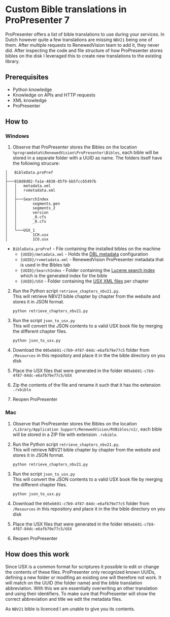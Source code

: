 # Custom Bible translations in ProPresenter 7

ProPresenter offers a list of bible translations to use during your services. In Dutch however quite a few translations are missing `NBV21` being one of them. After multiple requests to RenewedVision team to add it, they never did. After inspecting the code and file structure of how ProPresenter stores bibles on the disk I leveraged this to create new translations to the existing library.

## Prerequisites
- Python knowledge
- Knowledge on APIs and HTTP requests
- XML knowledge
- ProPresenter

## How to

### Windows

1. Observe that ProPresenter stores the Bibles on the location `%programdata%\RenewedVision\ProPresenter\Bibles`, each bible will be stored in a separate folder with a UUID as name. The folders itself have the following strucure:
```
│   BibleData.proPref
│
├───818d0d02-fa1e-4038-85f9-bb5fcc65497b
│   │   metadata.xml
│   │   rvmetadata.xml
│   │
│   ├───SearchIndex
│   │       segments.gen
│   │       segments_2
│   │       version
│   │       _0.cfs
│   │       _0.cfx
│   │
│   └───USX_1
│           1CH.usx
│           1CO.usx
```
- `BibleData.proPref` - File containing the installed bibles on the machine
  - `{UUID}/metadata.xml` - Holds the [DBL metadata](https://thedigitalbiblelibrary.org/2017/07/07/introducing-dbl-metadata-2-0/) configuration
  - `{UUID}/rvmetadata.xml` - RenewedVision ProPresenter metadata that is used in the Bibles tab
  - `{UUID}/SearchIndex` - Folder containing the [Lucene search index](https://lucene.apache.org/) which is the generated index for the bible
  - `{UUID}/USX` - Folder containing the [USX XML files](https://ubsicap.github.io/usx/) per chapter

2. Run the Python script `retrieve_chapters_nbv21.py`.
<br>This will retrieve NBV21 bible chapter by chapter from the website and stores it in JSON format.
    ```shell
    python retrieve_chapters_nbv21.py
    ```

3. Run the script `json_to_usx.py`
   <br>This will convert the JSON contents to a valid USX book file by merging the different chapter files.
   ```shell
   python json_to_usx.py
   ```

4. Download the `005eb691-c7b9-4f87-84dc-e6afb79e77c5` folder from `/Resources` in this repository and place it in the the bible directory on you disk

5. Place the USX files that were generated in the folder `005eb691-c7b9-4f87-84dc-e6afb79e77c5/USX`

6. Zip the contents of the file and rename it such that it has the extension `.rvbible`

7. Reopen ProPresenter

### Mac

1. Observe that ProPresenter stores the Bibles on the location `/Library/Application Support/RenewedVision/RVBibles/v2/`, each bible will be stored in a ZIP file with extension `.rvbible`.

2. Run the Python script `retrieve_chapters_nbv21.py`.
<br>This will retrieve NBV21 bible chapter by chapter from the website and stores it in JSON format.
    ```shell
    python retrieve_chapters_nbv21.py
    ```

1. Run the script `json_to_usx.py`
   <br>This will convert the JSON contents to a valid USX book file by merging the different chapter files.
   ```shell
   python json_to_usx.py
   ```

2. Download the `005eb691-c7b9-4f87-84dc-e6afb79e77c5` folder from `/Resources` in this repository and place it in the the bible directory on you disk

3. Place the USX files that were generated in the folder `005eb691-c7b9-4f87-84dc-e6afb79e77c5/USX`

4. Reopen ProPresenter

## How does this work
Since USX is a common format for scriptures it possible to edit or change the contents of these files. ProPresenter only recognized known UUIDs, defining a new folder or modifing an existing one will therefore not work. It will match on the UUID (the folder name) and the bible translation abbreviation. With this we are essentially overwriting an other translation and using their identifiers. To make sure that ProPresenter will show the correct abbreviation and title we edit the metadata files.

As `NBV21` bible is licenced I am unable to give you its contents.
